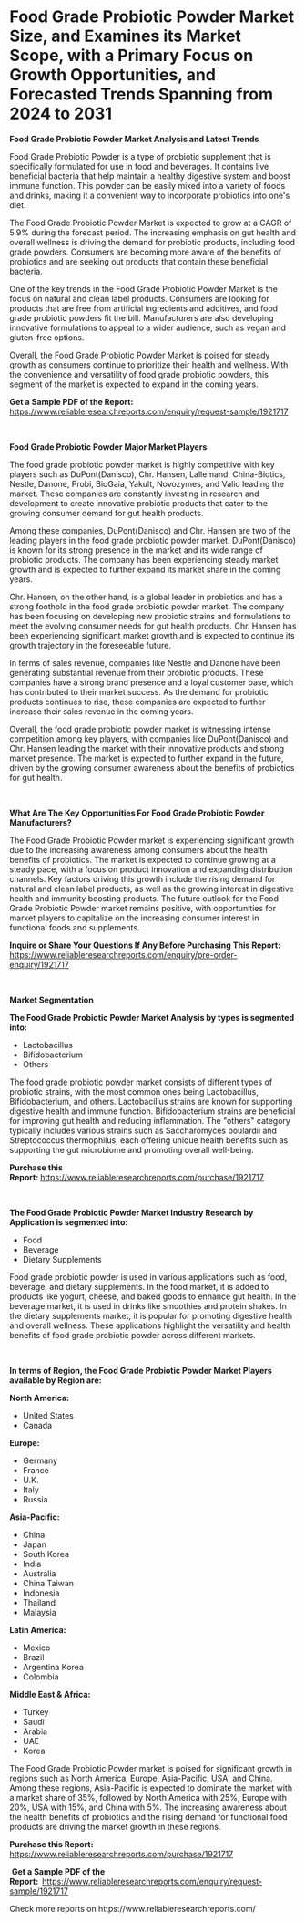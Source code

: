 <p><h1>Food Grade Probiotic Powder Market Size, and Examines its Market Scope, with a Primary Focus on Growth Opportunities, and Forecasted Trends Spanning from 2024 to 2031</h1></p><p><strong>Food Grade Probiotic Powder Market Analysis and Latest Trends</strong></p>
<p><p>Food Grade Probiotic Powder is a type of probiotic supplement that is specifically formulated for use in food and beverages. It contains live beneficial bacteria that help maintain a healthy digestive system and boost immune function. This powder can be easily mixed into a variety of foods and drinks, making it a convenient way to incorporate probiotics into one's diet.</p><p>The Food Grade Probiotic Powder Market is expected to grow at a CAGR of 5.9% during the forecast period. The increasing emphasis on gut health and overall wellness is driving the demand for probiotic products, including food grade powders. Consumers are becoming more aware of the benefits of probiotics and are seeking out products that contain these beneficial bacteria.</p><p>One of the key trends in the Food Grade Probiotic Powder Market is the focus on natural and clean label products. Consumers are looking for products that are free from artificial ingredients and additives, and food grade probiotic powders fit the bill. Manufacturers are also developing innovative formulations to appeal to a wider audience, such as vegan and gluten-free options.</p><p>Overall, the Food Grade Probiotic Powder Market is poised for steady growth as consumers continue to prioritize their health and wellness. With the convenience and versatility of food grade probiotic powders, this segment of the market is expected to expand in the coming years.</p></p>
<p><strong>Get a Sample PDF of the Report:&nbsp;</strong> <a href="https://www.reliableresearchreports.com/enquiry/request-sample/1921717">https://www.reliableresearchreports.com/enquiry/request-sample/1921717</a></p>
<p>&nbsp;</p>
<p><strong>Food Grade Probiotic Powder Major Market Players</strong></p>
<p><p>The food grade probiotic powder market is highly competitive with key players such as DuPont(Danisco), Chr. Hansen, Lallemand, China-Biotics, Nestle, Danone, Probi, BioGaia, Yakult, Novozymes, and Valio leading the market. These companies are constantly investing in research and development to create innovative probiotic products that cater to the growing consumer demand for gut health products.</p><p>Among these companies, DuPont(Danisco) and Chr. Hansen are two of the leading players in the food grade probiotic powder market. DuPont(Danisco) is known for its strong presence in the market and its wide range of probiotic products. The company has been experiencing steady market growth and is expected to further expand its market share in the coming years.</p><p>Chr. Hansen, on the other hand, is a global leader in probiotics and has a strong foothold in the food grade probiotic powder market. The company has been focusing on developing new probiotic strains and formulations to meet the evolving consumer needs for gut health products. Chr. Hansen has been experiencing significant market growth and is expected to continue its growth trajectory in the foreseeable future.</p><p>In terms of sales revenue, companies like Nestle and Danone have been generating substantial revenue from their probiotic products. These companies have a strong brand presence and a loyal customer base, which has contributed to their market success. As the demand for probiotic products continues to rise, these companies are expected to further increase their sales revenue in the coming years.</p><p>Overall, the food grade probiotic powder market is witnessing intense competition among key players, with companies like DuPont(Danisco) and Chr. Hansen leading the market with their innovative products and strong market presence. The market is expected to further expand in the future, driven by the growing consumer awareness about the benefits of probiotics for gut health.</p></p>
<p>&nbsp;</p>
<p><strong>What Are The Key Opportunities For Food Grade Probiotic Powder Manufacturers?</strong></p>
<p><p>The Food Grade Probiotic Powder market is experiencing significant growth due to the increasing awareness among consumers about the health benefits of probiotics. The market is expected to continue growing at a steady pace, with a focus on product innovation and expanding distribution channels. Key factors driving this growth include the rising demand for natural and clean label products, as well as the growing interest in digestive health and immunity boosting products. The future outlook for the Food Grade Probiotic Powder market remains positive, with opportunities for market players to capitalize on the increasing consumer interest in functional foods and supplements.</p></p>
<p><strong>Inquire or Share Your Questions If Any Before Purchasing This Report:</strong> <a href="https://www.reliableresearchreports.com/enquiry/pre-order-enquiry/1921717">https://www.reliableresearchreports.com/enquiry/pre-order-enquiry/1921717</a></p>
<p>&nbsp;</p>
<p><strong>Market Segmentation</strong></p>
<p><strong>The Food Grade Probiotic Powder Market Analysis by types is segmented into:</strong></p>
<p><ul><li>Lactobacillus</li><li>Bifidobacterium</li><li>Others</li></ul></p>
<p><p>The food grade probiotic powder market consists of different types of probiotic strains, with the most common ones being Lactobacillus, Bifidobacterium, and others. Lactobacillus strains are known for supporting digestive health and immune function. Bifidobacterium strains are beneficial for improving gut health and reducing inflammation. The "others" category typically includes various strains such as Saccharomyces boulardii and Streptococcus thermophilus, each offering unique health benefits such as supporting the gut microbiome and promoting overall well-being.</p></p>
<p><strong>Purchase this Report:&nbsp;</strong><a href="https://www.reliableresearchreports.com/purchase/1921717">https://www.reliableresearchreports.com/purchase/1921717</a></p>
<p>&nbsp;</p>
<p><strong>The Food Grade Probiotic Powder Market Industry Research by Application is segmented into:</strong></p>
<p><ul><li>Food</li><li>Beverage</li><li>Dietary Supplements</li></ul></p>
<p><p>Food grade probiotic powder is used in various applications such as food, beverage, and dietary supplements. In the food market, it is added to products like yogurt, cheese, and baked goods to enhance gut health. In the beverage market, it is used in drinks like smoothies and protein shakes. In the dietary supplements market, it is popular for promoting digestive health and overall wellness. These applications highlight the versatility and health benefits of food grade probiotic powder across different markets.</p></p>
<p>&nbsp;</p>
<p><strong>In terms of Region, the Food Grade Probiotic Powder Market Players available by Region are:</strong></p>
<p>
    <p> <strong> North America: </strong>
        <ul>
            <li>United States</li>
            <li>Canada</li>
        </ul>
        </p> 
    <p> <strong> Europe: </strong>
        <ul>
            <li>Germany</li>
            <li>France</li>
            <li>U.K.</li>
            <li>Italy</li>
            <li>Russia</li>
        </ul>
        </p> 
    <p> <strong> Asia-Pacific: </strong>
        <ul>
            <li>China</li>
            <li>Japan</li>
            <li>South Korea</li>
            <li>India</li>
            <li>Australia</li>
            <li>China Taiwan</li>
            <li>Indonesia</li>
            <li>Thailand</li>
            <li>Malaysia</li>
        </ul>
        </p> 
    <p> <strong> Latin America: </strong>
        <ul>
            <li>Mexico</li>
            <li>Brazil</li>
            <li>Argentina Korea</li>
            <li>Colombia</li>
        </ul>
        </p> 
    <p> <strong> Middle East & Africa: </strong>
        <ul>
            <li>Turkey</li>
            <li>Saudi</li>
            <li>Arabia</li>
            <li>UAE</li>
            <li>Korea</li>
        </ul>
    </p>
    </p>
<p><p>The Food Grade Probiotic Powder market is poised for significant growth in regions such as North America, Europe, Asia-Pacific, USA, and China. Among these regions, Asia-Pacific is expected to dominate the market with a market share of 35%, followed by North America with 25%, Europe with 20%, USA with 15%, and China with 5%. The increasing awareness about the health benefits of probiotics and the rising demand for functional food products are driving the market growth in these regions.</p></p>
<p><strong>Purchase this Report: </strong><a href="https://www.reliableresearchreports.com/purchase/1921717">https://www.reliableresearchreports.com/purchase/1921717</a></p>
<p>&nbsp;<strong>Get a Sample PDF of the Report:&nbsp;&nbsp;</strong><a href="https://www.reliableresearchreports.com/enquiry/request-sample/1921717">https://www.reliableresearchreports.com/enquiry/request-sample/1921717</a></p>
<p><strong></strong></p>
<p>Check more reports on https://www.reliableresearchreports.com/</p>